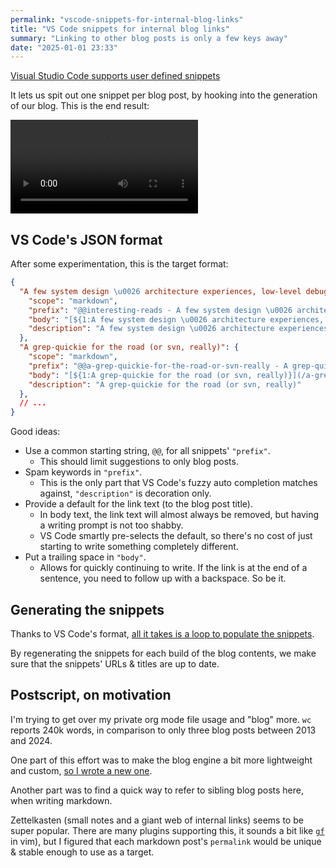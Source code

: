 ```yaml
---
permalink: "vscode-snippets-for-internal-blog-links"
title: "VS Code snippets for internal blog links"
summary: "Linking to other blog posts is only a few keys away"
date: "2025-01-01 23:33"
---
```


[Visual Studio Code supports user defined snippets](https://code.visualstudio.com/docs/editor/userdefinedsnippets)

It lets us spit out one snippet per blog post, by hooking into the generation of our blog. This is the end result:

<video controls>
  <source src="https://github.com/user-attachments/assets/02d53ef2-d89e-4afd-a720-9662e25ab230" type="video/mp4" />
</video>

## VS Code's JSON format

After some experimentation, this is the target format:

```json
{
  "A few system design \u0026 architecture experiences, low-level debugging stories and post-mortems": {
    "scope": "markdown",
    "prefix": "@@interesting-reads - A few system design \u0026 architecture experiences, low-level debugging stories and post-mortems",
    "body": "[${1:A few system design \u0026 architecture experiences, low-level debugging stories and post-mortems}](/interesting-reads) ",
    "description": "A few system design \u0026 architecture experiences, low-level debugging stories and post-mortems"
  },
  "A grep-quickie for the road (or svn, really)": {
    "scope": "markdown",
    "prefix": "@@a-grep-quickie-for-the-road-or-svn-really - A grep-quickie for the road (or svn, really)",
    "body": "[${1:A grep-quickie for the road (or svn, really)}](/a-grep-quickie-for-the-road-or-svn-really) ",
    "description": "A grep-quickie for the road (or svn, really)"
  },
  // ...
}
```

Good ideas:

- Use a common starting string, `@@`, for all snippets' `"prefix"`.
  - This should limit suggestions to only blog posts.
- Spam keywords in `"prefix"`.
  - This is the only part that VS Code's fuzzy auto completion matches against, `"description"` is decoration only.
- Provide a default for the link text (to the blog post title).
  - In body text, the link text will almost always be removed, but having a writing prompt is not too shabby.
  - VS Code smartly pre-selects the default, so there's no cost of just starting to write something completely different.
- Put a trailing space in `"body"`.
  - Allows for quickly continuing to write. If the link is at the end of a sentence, you need to follow up with a backspace. So be it.

## Generating the snippets

Thanks to VS Code's format, [all it takes is a loop to populate the snippets](https://github.com/chelmertz/chelmertz.github.io/commit/9bf5b41ccba352ed91450316b638d2f6a3bda6b9#diff-94984348a77639388f82ce61d30baf29dd5177f404e5a7a22dc3e2945d9ec5e2R360-R382).

By regenerating the snippets for each build of the blog contents, we make sure
that the snippets' URLs & titles are up to date.

## Postscript, on motivation

I'm trying to get over my private org mode file usage and "blog" more.  `wc`
reports 240k words, in comparison to only three blog posts between 2013 and
2024.

One part of this effort was to make the blog engine a bit more lightweight and
custom, [so I wrote a new one](/replacing-Jekyll-with-go).

Another part was to find a quick way to refer to sibling blog posts here, when
writing markdown.

Zettelkasten (small notes and a giant web of internal links) seems to be super
popular. There are many plugins supporting this, it sounds a bit like
[`gf`](https://vimdoc.sourceforge.net/htmldoc/editing.html#gf) in vim), but I
figured that each markdown post's `permalink` would be unique & stable enough to
use as a target.





